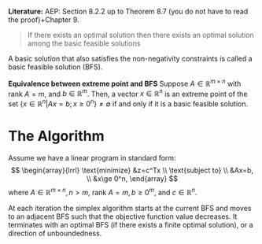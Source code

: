 **Literature:** AEP: Section 8.2.2 up to Theorem 8.7 (you do not have to read the proof)+Chapter 9.

> If there exists an optimal solution then there exists an optimal solution among the basic feasible solutions

A basic solution that also satisfies the non-negativity constraints is called a basic feasible solution (BFS).

**Equivalence between extreme point and BFS**
Suppose $A \in \mathbb{R}^{m \times n}$ with rank $A = m$, and $b \in \mathbb{R}^m$. Then, a vector $x \in \mathbb{R}^n$ is an extreme point of the set $\{x \in \mathbb{R}^n \vert Ax=b; x \ge 0^n \} \ne \emptyset$ if and only if it is a basic feasible solution.
# The Algorithm
Assume we have a linear program in standard form:
$$
\begin{array}{lrrl}
\text{minimize} &z=c^Tx \\
\text{subject to} \\
&Ax=b, \\
&x\ge 0^n,
\end{array}
$$
where $A \in \mathbb{R}^{m\times n}, n > m$, rank $A=m, b \ge 0^m$, and $c \in \mathbb{R}^n$. 

At each iteration the simplex algorithm starts at the current BFS and moves to an adjacent BFS such that the objective function value decreases. It terminates with an optimal BFS (if there exists a finite optimal solution), or a direction of unboundedness.


